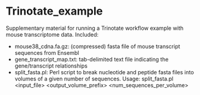 # Trinotate_example

Supplementary material for running a Trinotate workflow example with mouse transcriptome data. 
Included:
- mouse38_cdna.fa.gz: (compressed) fasta file of mouse transcript sequences from Ensembl
- gene_transcript_map.txt: tab-delimited text file indicating the gene/transcript relationships
- split_fasta.pl: Perl script to break nucleotide and peptide fasta files into volumes of a given number of sequences. Usage: split_fasta.pl <input_file> <output_volume_prefix> <num_sequences_per_volume>


